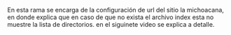 En esta rama se encarga de la configuración de url del sitio la michoacana, en donde explica que en caso de que no exista el archivo index esta no muestre la lista de directorios. en el siguinete video se explica a detalle.

